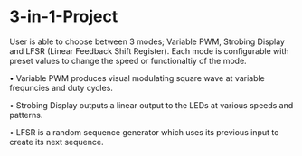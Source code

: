 # 3-in-1-Project
User is able to choose between 3 modes; Variable PWM, Strobing Display and LFSR (Linear Feedback Shift Register). 
Each mode is configurable with preset values to change the speed or functionaltiy of the mode.

• Variable PWM produces visual modulating square wave at variable frequncies and duty cycles.

• Strobing Display outputs a linear output to the LEDs at various speeds and patterns.

• LFSR is a random sequence generator which uses its previous input to create its next sequence.
